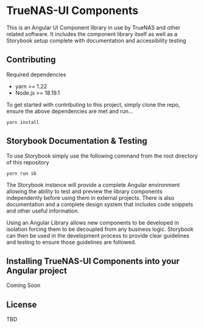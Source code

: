 # TrueNAS-UI Components

This is an Angular UI Component library in use by TrueNAS and other related software. It includes the component library itself as well as a Storybook setup complete with documentation and accessibility testing

## Contributing

Required dependencies

- yarn >= 1.22
- Node.js >= 18.19.1


To get started with contributing to this project, simply clone the repo, ensure the above dependencies are met and run...

```
yarn install
```

## Storybook Documentation & Testing

To use Storybook simply use the following command from the root directory of this repository

```
yarn run sb
```

The Storybook instance will provide a complete Angular environment allowing the ability to test and preview the library components independently before using them in external projects. There is also documentation and a complete design system that includes code snippets and other useful information.

Using an Angular Library allows new components to be developed in isolation forcing them to be decoupled from any business logic. Storybook can then be used in the development process to provide clear guidelines and testing to ensure those guidelines are followed.

## Installing TrueNAS-UI Components into your Angular project

Coming Soon

## License

TBD
